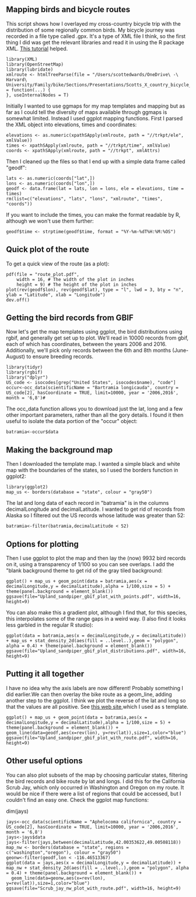 ## Mapping birds and bicycle routes

This script shows how I overlayed my cross-country bicycle trip with the distribution of some regionally common birds. My bicycle journey was recorded in a file type called .gpx. It's a type of XML file I think, so the first thing I did was get the relevant libraries and read it in using the R package XML. [This tutorial](https://rpubs.com/ials2un/gpx1) helped.
```{r setup, include=FALSE}
library(XML)
library(OpenStreetMap)
library(lubridate)
xmlroute <- htmlTreeParse(file = "/Users/scottedwards/OneDrive\ -\ Harvard\ University/Family/bike/Sections/Presentations/Scotts_X_country_bicycle_trip_2020_v2.gpx",error = function(...) {
}, useInternalNodes = T)
```

Initially I wanted to use ggmaps for my map templates and mapping but as far as I could tell the diversity of maps available through ggmaps is somewhat limited. Instead I used ggplot mapping functions. First I parsed the XML object into elevations, times and coordinates:

```{r}
elevations <- as.numeric(xpathSApply(xmlroute, path = "//trkpt/ele", xmlValue))
times <- xpathSApply(xmlroute, path = "//trkpt/time", xmlValue)
coords <- xpathSApply(xmlroute, path = "//trkpt", xmlAttrs)
```

Then I cleaned up the files so that I end up with a simple data frame called "geodf":

```{r}
lats <- as.numeric(coords["lat",])
lons <- as.numeric(coords["lon",])
geodf <- data.frame(lat = lats, lon = lons, ele = elevations, time = times)
rm(list=c("elevations", "lats", "lons", "xmlroute", "times", "coords"))
```

If you want to include the times, you can make the format readable by R, although we won't use them further:

```{r}
geodf$time <- strptime(geodf$time, format = "%Y-%m-%dT%H:%M:%OS")
```

## Quick plot of the route
To  get a quick view of the route (as a plot):

```{r}
pdf(file = "route_plot.pdf",
    width = 16, # The width of the plot in inches
    height = 9) # The height of the plot in inches
plot(rev(geodf$lon), rev(geodf$lat), type = "l", lwd = 3, bty = "n", ylab = "Latitude", xlab = "Longitude")
dev.off()
```

## Getting the bird records from GBIF
Now let's get the map templates using ggplot, the bird distributions using rgbif, and generally get set up to plot. We'll read in 10000 records from gbif, each of which has coordinates, between the years 2006 and 2016. Additionally, we'll pick only records between the 6th and 8th months (June-August) to ensure breeding records.

```{r}
library(tidyr)
library(rgbif)
library("dplyr")
US_code <- isocodes[grep("United States", isocodes$name), "code"]
occur<-occ_data(scientificName = "Bartramia longicauda", country = US_code[2], hasCoordinate = TRUE, limit=10000, year = '2006,2016', month = '6,8')#
```

The occ_data function allows you to download just the lat, long and a few other important parameters, rather than all the gory details.
I found it then useful to isolate the data portion of the "occur" object:

```{r}
batramia<-occur$data
```

## Making the background map
Then I downloaded the template map. I wanted a simple black and white map with the boundaries of the states, so I used the borders function in ggplot2:

```{r}
library(ggplot2)
map_us <- borders(database = "state", colour = "gray50")
```

The lat and long data of each record in "batramia" is in the columns decimalLongitude and decimalLatitude. I wanted to get rid of records from Alaska so I filtered out the US records whose latitude was greater than 52:

```{r}
batramia<-filter(batramia,decimalLatitude < 52)
```

## Options for plotting
Then I use ggplot to plot the map and then lay the (now) 9932 bird records on it, using a transparency of 1/100 so you can see overlaps. I add the "blank background theme to get rid of the gray tiled background:
```{r}
ggplot() + map_us + geom_point(data = batramia,aes(x = decimalLongitude,y = decimalLatitude),alpha = 1/100,size = 5) + theme(panel.background = element_blank())
ggsave(file="Upland_sandpiper_gbif_plot_with_points.pdf", width=16, height=9)
```

You can also make this a gradient plot, although I find that, for this species, this interpolates some of the range gaps in a weird way. (I also find it looks less garbled in the regular R studio):

```{r}
ggplot(data = batramia,aes(x = decimalLongitude,y = decimalLatitude)) + map_us + stat_density_2d(aes(fill = ..level..),geom = "polygon", alpha = 0.4) + theme(panel.background = element_blank())
ggsave(file="Upland_sandpiper_gbif_plot_distributions.pdf", width=16, height=9)
```
## Putting it all together
I have no idea why the axis labels are now different! Probably something I did earlier.We can then overlay the bike route as a geom_line, adding another step to the ggplot. I think we plot the reverse of the lat and long so that the values are all positive. See [this web site](https://rpubs.com/ials2un/gpx1),which I used as s template.

```{r}
ggplot() + map_us + geom_point(data = batramia,aes(x = decimalLongitude,y = decimalLatitude),alpha = 1/100,size = 5) + theme(panel.background = element_blank()) +
geom_line(data=geodf,aes(x=rev(lon), y=rev(lat)),size=1,color="blue")
ggsave(file="Upland_sandpiper_gbif_plot_with_route.pdf", width=16, height=9)
```

## Other useful options
You can also plot subsets of the map by choosing particular states, filtering the bird records and bike route by lat and longs. I did this for the California Scrub Jay, which only occurred in Washington and Oregon on my route. It would be nice if there were a list of regions that could be accessed, but I couldn't find an easy one. Check the ggplot map functions:

dim(jays)
```{r}
jays<-occ_data(scientificName = "Aphelocoma californica", country = US_code[2], hasCoordinate = TRUE, limit=10000, year = '2006,2016', month = '6,8')
jays<-jays$data
jays<-filter(jays,between(decimalLatitude,42.00353622,49.00508118))
map_nw <- borders(database = "state", regions = c("washington","oregon"), colour = "gray50")
geonw<-filter(geodf,lon < -116.46513367)
ggplot(data = jays,aes(x = decimalLongitude,y = decimalLatitude)) + map_nw + stat_density_2d(aes(fill = ..level..),geom = "polygon", alpha = 0.4) + theme(panel.background = element_blank()) + 
  geom_line(data=geonw,aes(x=rev(lon), y=rev(lat)),size=1,color="blue")
ggsave(file="Scrub_jay_nw_plot_with_route.pdf", width=16, height=9)
```
